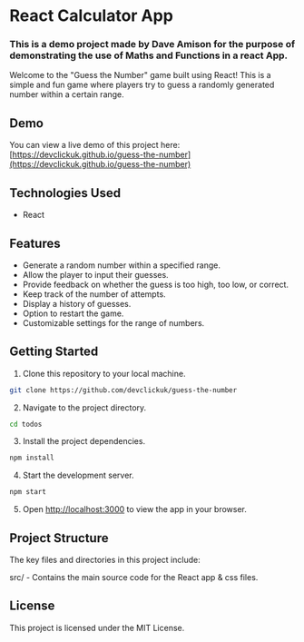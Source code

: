 # React Calculator App

### This is a demo project made by Dave Amison for the purpose of demonstrating the use of Maths and Functions in a react App.

Welcome to the "Guess the Number" game built using React! This is a simple and fun game where players try to guess a randomly generated number within a certain range.

## Demo

You can view a live demo of this project here: [https://devclickuk.github.io/guess-the-number](https://devclickuk.github.io/guess-the-number)


## Technologies Used

- React

## Features

- Generate a random number within a specified range.
- Allow the player to input their guesses.
- Provide feedback on whether the guess is too high, too low, or correct.
- Keep track of the number of attempts.
- Display a history of guesses.
- Option to restart the game.
- Customizable settings for the range of numbers.

## Getting Started

1. Clone this repository to your local machine.

```bash
git clone https://github.com/devclickuk/guess-the-number
```


2. Navigate to the project directory.

```bash
cd todos
```

3. Install the project dependencies.

```bash
npm install
```

4. Start the development server.

```bash
npm start
```

5. Open [http://localhost:3000](http://localhost:3000) to view the app in your browser.

## Project Structure
The key files and directories in this project include:

src/ - Contains the main source code for the React app & css files.


## License
This project is licensed under the MIT License.
